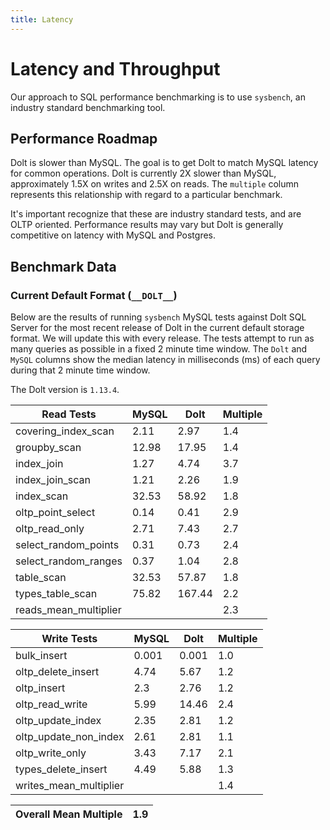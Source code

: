 ```yaml
---
title: Latency
---
```


# Latency and Throughput

Our approach to SQL performance benchmarking is to use `sysbench`, an
industry standard benchmarking tool.

## Performance Roadmap

Dolt is slower than MySQL. The goal is to get Dolt to match 
MySQL latency for common operations. Dolt is currently 2X slower 
than MySQL, approximately 1.5X on writes and 2.5X on reads. The 
`multiple` column represents this relationship with regard to a 
particular benchmark.

It's important recognize that these are industry standard tests, and
are OLTP oriented. Performance results may vary but Dolt is 
generally competitive on latency with MySQL and Postgres.

## Benchmark Data

### Current Default Format (`__DOLT__`)

Below are the results of running `sysbench` MySQL tests against Dolt
SQL Server for the most recent release of Dolt in the current default 
storage format. We will update this with every release. The tests 
attempt to run as many queries as possible in a fixed 2 minute time 
window. The `Dolt` and `MySQL` columns show the median latency in 
milliseconds (ms) of each query during that 2 minute time window.

The Dolt version is `1.13.4`.

<!-- START___DOLT___LATENCY_RESULTS_TABLE -->
|       Read Tests        | MySQL |  Dolt  | Multiple |
|-------------------------|-------|--------|----------|
| covering\_index\_scan   |  2.11 |   2.97 |      1.4 |
| groupby\_scan           | 12.98 |  17.95 |      1.4 |
| index\_join             |  1.27 |   4.74 |      3.7 |
| index\_join\_scan       |  1.21 |   2.26 |      1.9 |
| index\_scan             | 32.53 |  58.92 |      1.8 |
| oltp\_point\_select     |  0.14 |   0.41 |      2.9 |
| oltp\_read\_only        |  2.71 |   7.43 |      2.7 |
| select\_random\_points  |  0.31 |   0.73 |      2.4 |
| select\_random\_ranges  |  0.37 |   1.04 |      2.8 |
| table\_scan             | 32.53 |  57.87 |      1.8 |
| types\_table\_scan      | 75.82 | 167.44 |      2.2 |
| reads\_mean\_multiplier |       |        |      2.3 |

|       Write Tests        | MySQL | Dolt  | Multiple |
|--------------------------|-------|-------|----------|
| bulk\_insert             | 0.001 | 0.001 |      1.0 |
| oltp\_delete\_insert     |  4.74 |  5.67 |      1.2 |
| oltp\_insert             |   2.3 |  2.76 |      1.2 |
| oltp\_read\_write        |  5.99 | 14.46 |      2.4 |
| oltp\_update\_index      |  2.35 |  2.81 |      1.2 |
| oltp\_update\_non\_index |  2.61 |  2.81 |      1.1 |
| oltp\_write\_only        |  3.43 |  7.17 |      2.1 |
| types\_delete\_insert    |  4.49 |  5.88 |      1.3 |
| writes\_mean\_multiplier |       |       |      1.4 |

| Overall Mean Multiple | 1.9 |
|-----------------------|-----|
<!-- END___DOLT___LATENCY_RESULTS_TABLE -->
<br/>
